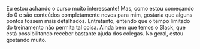 Eu estou achando o curso muito interessante! Mas, como estou começando do 0 e são conteúdos completamente novos para mim, gostaria que alguns pontos fossem mais detalhados. Entretanto, entendo que o tempo limitado do treinamento não permita tal coisa. Ainda bem que temos o Slack, que está possibilitando receber bastante ajuda dos colegas. No geral, estou gostando muito.